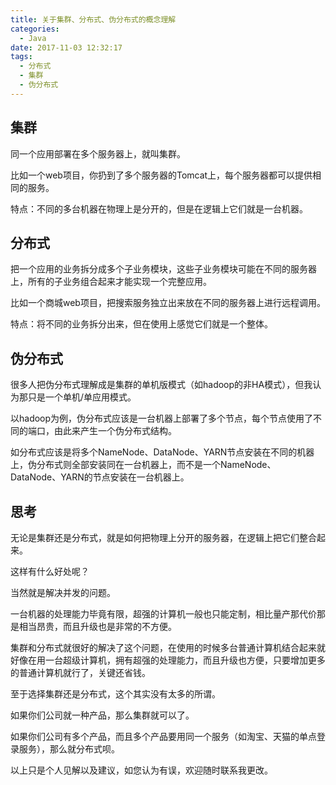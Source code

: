 ```yaml
---
title: 关于集群、分布式、伪分布式的概念理解
categories: 
  - Java
date: 2017-11-03 12:32:17
tags:
  - 分布式
  - 集群
  - 伪分布式
---
```

## 集群
同一个应用部署在多个服务器上，就叫集群。

比如一个web项目，你扔到了多个服务器的Tomcat上，每个服务器都可以提供相同的服务。

特点：不同的多台机器在物理上是分开的，但是在逻辑上它们就是一台机器。

## 分布式
把一个应用的业务拆分成多个子业务模块，这些子业务模块可能在不同的服务器上，所有的子业务组合起来才能实现一个完整应用。

比如一个商城web项目，把搜索服务独立出来放在不同的服务器上进行远程调用。

特点：将不同的业务拆分出来，但在使用上感觉它们就是一个整体。
<!-- more -->

## 伪分布式
很多人把伪分布式理解成是集群的单机版模式（如hadoop的非HA模式），但我认为那只是一个单机/单应用模式。

以hadoop为例，伪分布式应该是一台机器上部署了多个节点，每个节点使用了不同的端口，由此来产生一个伪分布式结构。

如分布式应该是将多个NameNode、DataNode、YARN节点安装在不同的机器上，伪分布式则全部安装同在一台机器上，而不是一个NameNode、DataNode、YARN的节点安装在一台机器上。

## 思考
无论是集群还是分布式，就是如何把物理上分开的服务器，在逻辑上把它们整合起来。

这样有什么好处呢？

当然就是解决并发的问题。

一台机器的处理能力毕竟有限，超强的计算机一般也只能定制，相比量产那代价那是相当昂贵，而且升级也是非常的不方便。

集群和分布式就很好的解决了这个问题，在使用的时候多台普通计算机结合起来就好像在用一台超级计算机，拥有超强的处理能力，而且升级也方便，只要增加更多的普通计算机就行了，关键还省钱。

至于选择集群还是分布式，这个其实没有太多的所谓。

如果你们公司就一种产品，那么集群就可以了。

如果你们公司有多个产品，而且多个产品要用同一个服务（如淘宝、天猫的单点登录服务），那么就分布式呗。

以上只是个人见解以及建议，如您认为有误，欢迎随时联系我更改。